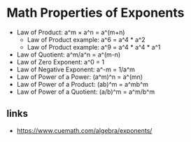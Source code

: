 # Math Properties of Exponents

- Law of Product: a^m × a^n = a^(m+n)
  - Law of Product example: a^6 = a^4 * a^2
  - Law of Product example: a^9 = a^4 * a^4 * a^1
- Law of Quotient: a^m/a^n = a^(m-n)
- Law of Zero Exponent: a^0 = 1
- Law of Negative Exponent: a^-m = 1/a^m
- Law of Power of a Power: (a^m)^n = a^(mn)
- Law of Power of a Product: (ab)^m = a^mb^m
- Law of Power of a Quotient: (a/b)^m = a^m/b^m




## links
* https://www.cuemath.com/algebra/exponents/
